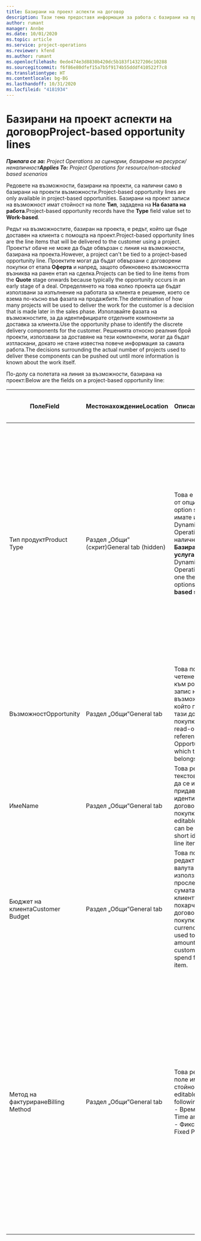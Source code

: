 ```yaml
---
title: Базирани на проект аспекти на договор
description: Тази тема предоставя информация за работа с базирани на проект редове на възможност.
author: rumant
manager: Annbe
ms.date: 10/01/2020
ms.topic: article
ms.service: project-operations
ms.reviewer: kfend
ms.author: rumant
ms.openlocfilehash: 0ede474e3d8830b420dc5b183f14327206c10288
ms.sourcegitcommit: f6f86e80dfef15a7b5f9174b55dddf410522f7c8
ms.translationtype: HT
ms.contentlocale: bg-BG
ms.lasthandoff: 10/31/2020
ms.locfileid: "4181934"
---
```

# <a name="project-based-opportunity-lines"></a><span data-ttu-id="766bf-103">Базирани на проект аспекти на договор</span><span class="sxs-lookup"><span data-stu-id="766bf-103">Project-based opportunity lines</span></span>

<span data-ttu-id="766bf-104">_**Прилага се за:** Project Operations за сценарии, базирани на ресурси/неналичност_</span><span class="sxs-lookup"><span data-stu-id="766bf-104">_**Applies To:** Project Operations for resource/non-stocked based scenarios_</span></span>


<span data-ttu-id="766bf-105">Редовете на възможности, базирани на проекти, са налични само в базирани на проекти възможности.</span><span class="sxs-lookup"><span data-stu-id="766bf-105">Project-based opportunity lines are only available in project-based opportunities.</span></span> <span data-ttu-id="766bf-106">Базирани на проект записи на възможност имат стойност на поле **Тип**, зададена на **На базата на работа**.</span><span class="sxs-lookup"><span data-stu-id="766bf-106">Project-based opportunity records have the **Type** field value set to **Work-based**.</span></span>

<span data-ttu-id="766bf-107">Редът на възможностите, базиран на проекта, е редът, който ще бъде доставен на клиента с помощта на проект.</span><span class="sxs-lookup"><span data-stu-id="766bf-107">Project-based opportunity lines are the line items that will be delivered to the customer using a project.</span></span> <span data-ttu-id="766bf-108">Проектът обаче не може да бъде обвързан с линия на възможности, базирана на проекта.</span><span class="sxs-lookup"><span data-stu-id="766bf-108">However, a project can't be tied to a project-based opportunity line.</span></span> <span data-ttu-id="766bf-109">Проектите могат да бъдат обвързани с договорени покупки от етапа **Оферта** и напред, защото обикновено възможността възниква на ранен етап на сделка.</span><span class="sxs-lookup"><span data-stu-id="766bf-109">Projects can be tied to line items from the **Quote** stage onwards because typically the opportunity occurs in an early stage of a deal.</span></span> <span data-ttu-id="766bf-110">Определянето на това колко проекта ще бъдат използвани за изпълнение на работата за клиента е решение, което се взема по-късно във фазата на продажбите.</span><span class="sxs-lookup"><span data-stu-id="766bf-110">The determination of how many projects will be used to deliver the work for the customer is a decision that is made later in the sales phase.</span></span> <span data-ttu-id="766bf-111">Използвайте фазата на възможностите, за да идентифицирате отделните компоненти за доставка за клиента.</span><span class="sxs-lookup"><span data-stu-id="766bf-111">Use the opportunity phase to identify the discrete delivery components for the customer.</span></span> <span data-ttu-id="766bf-112">Решенията относно реалния брой проекти, използвани за доставяне на тези компоненти, могат да бъдат изтласкани, докато не стане известна повече информация за самата работа.</span><span class="sxs-lookup"><span data-stu-id="766bf-112">The decisions surrounding the actual number of projects used to deliver these components can be pushed out until more information is known about the work itself.</span></span>

<span data-ttu-id="766bf-113">По-долу са полетата на линия за възможности, базирана на проект:</span><span class="sxs-lookup"><span data-stu-id="766bf-113">Below are the fields on a project-based opportunity line:</span></span>

| <span data-ttu-id="766bf-114">**Поле**</span><span class="sxs-lookup"><span data-stu-id="766bf-114">**Field**</span></span> | <span data-ttu-id="766bf-115">**Местонахождение**</span><span class="sxs-lookup"><span data-stu-id="766bf-115">**Location**</span></span> | <span data-ttu-id="766bf-116">**Описание**</span><span class="sxs-lookup"><span data-stu-id="766bf-116">**Description**</span></span> | <span data-ttu-id="766bf-117">**Въздействие надолу по течението**</span><span class="sxs-lookup"><span data-stu-id="766bf-117">**Downstream impact**</span></span> |
| --- | --- | --- | --- |
| <span data-ttu-id="766bf-118">Тип продукт</span><span class="sxs-lookup"><span data-stu-id="766bf-118">Product Type</span></span> | <span data-ttu-id="766bf-119">Раздел „Общи” (скрит)</span><span class="sxs-lookup"><span data-stu-id="766bf-119">General tab (hidden)</span></span> | <span data-ttu-id="766bf-120">Това е поле за набор от опции.</span><span class="sxs-lookup"><span data-stu-id="766bf-120">This is an option set field.</span></span> <span data-ttu-id="766bf-121">Ако имате инсталиран Dynamics 365 Operations, една от наличните опции е **Базирана на проект услуга**.</span><span class="sxs-lookup"><span data-stu-id="766bf-121">If you have Dynamics 365 Operations installed, one the available options is, **Project-based service**.</span></span>  | <span data-ttu-id="766bf-122">Стойността на това поле е зададена на **Услуга, базирана на проекти**, когато създавате линия за възможности, базирана на проект, от мрежата на линиите, базирани на проекта, във възможност.</span><span class="sxs-lookup"><span data-stu-id="766bf-122">The value of this field is set to **Project-based service** when you create the project-based opportunity line from the project-based lines grid on the Opportunity.</span></span> <br> <span data-ttu-id="766bf-123">Ако промените или замените тази стойност, функционалността на проекта няма да бъде активирана за вашите проекти, базирани на договорени покупки.</span><span class="sxs-lookup"><span data-stu-id="766bf-123">If you change or override this value, the project functionality won't be enabled on your project-based line items.</span></span> |
| <span data-ttu-id="766bf-124">Възможност</span><span class="sxs-lookup"><span data-stu-id="766bf-124">Opportunity</span></span> | <span data-ttu-id="766bf-125">Раздел „Общи”</span><span class="sxs-lookup"><span data-stu-id="766bf-125">General tab</span></span> | <span data-ttu-id="766bf-126">Това поле е само за четене и препраща към родителския запис на възможност, към който принадлежи тази договорена покупка.</span><span class="sxs-lookup"><span data-stu-id="766bf-126">This field is read-only and references the parent Opportunity record to which this line item belongs.</span></span> | <span data-ttu-id="766bf-127">Няма въздействие на това поле надолу по веригата.</span><span class="sxs-lookup"><span data-stu-id="766bf-127">There is no downstream impact of this field.</span></span> |
| <span data-ttu-id="766bf-128">Име</span><span class="sxs-lookup"><span data-stu-id="766bf-128">Name</span></span> | <span data-ttu-id="766bf-129">Раздел „Общи”</span><span class="sxs-lookup"><span data-stu-id="766bf-129">General tab</span></span> | <span data-ttu-id="766bf-130">Това редактируемо текстово поле може да се използва за придаване на кратка идентичност на договорената покупка</span><span class="sxs-lookup"><span data-stu-id="766bf-130">This is an editable text field that can be used to give a short identity to this line item</span></span> | <span data-ttu-id="766bf-131">Тази стойност се пренася в линията на офертата, когато създавате оферта от тази възможност</span><span class="sxs-lookup"><span data-stu-id="766bf-131">This value is carried over to the quote line when you create a quote from this opportunity</span></span> |
| <span data-ttu-id="766bf-132">Бюджет на клиента</span><span class="sxs-lookup"><span data-stu-id="766bf-132">Customer Budget</span></span> | <span data-ttu-id="766bf-133">Раздел „Общи”</span><span class="sxs-lookup"><span data-stu-id="766bf-133">General tab</span></span> | <span data-ttu-id="766bf-134">Това поле за редактиране на валута може да се използва за проследяване на сумата, която клиентът е готов да похарчи за тази договорена покупка.</span><span class="sxs-lookup"><span data-stu-id="766bf-134">This editable currency field can be used to track the amount that the customer is willing to spend for this line item.</span></span> | <span data-ttu-id="766bf-135">Тази стойност се пренася към съответното поле на офертата, когато създавате оферта от тази възможност</span><span class="sxs-lookup"><span data-stu-id="766bf-135">This value is carried over to the corresponding field on the quote line when you create a quote from this opportunity</span></span> |
| <span data-ttu-id="766bf-136">Метод на фактуриране</span><span class="sxs-lookup"><span data-stu-id="766bf-136">Billing Method</span></span> | <span data-ttu-id="766bf-137">Раздел „Общи”</span><span class="sxs-lookup"><span data-stu-id="766bf-137">General tab</span></span> | <span data-ttu-id="766bf-138">Това редактируемо поле има следните стойности:</span><span class="sxs-lookup"><span data-stu-id="766bf-138">This editable field has the following values:</span></span></br><span data-ttu-id="766bf-139">- Време и материал</span><span class="sxs-lookup"><span data-stu-id="766bf-139">- Time and Material</span></span></br><span data-ttu-id="766bf-140">- Фиксирана цена</span><span class="sxs-lookup"><span data-stu-id="766bf-140">- Fixed Price</span></span> | <span data-ttu-id="766bf-141">Тази стойност се пренася към съответното поле на офертата, когато създавате оферта от тази възможност.</span><span class="sxs-lookup"><span data-stu-id="766bf-141">This value is carried over to the corresponding field on the quote line when you create a quote from this opportunity.</span></span> <span data-ttu-id="766bf-142">След като редът на офертата е създаден, полето е заключено и не може да бъде променено.</span><span class="sxs-lookup"><span data-stu-id="766bf-142">After the quote line is created, the field is locked and can't be changed.</span></span> <span data-ttu-id="766bf-143">Задайте тази стойност на полето възможно най-точно.</span><span class="sxs-lookup"><span data-stu-id="766bf-143">Assign this field value as accurately as possible.</span></span> <span data-ttu-id="766bf-144">Ако трябва да промените стойността на това поле на линията на офертата, изтрийте и създайте отново линията на офертата.</span><span class="sxs-lookup"><span data-stu-id="766bf-144">If you need to change the value of this field on the quote line, delete and re-create the quote line.</span></span> |
